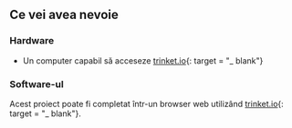 ## Ce vei avea nevoie

### Hardware

+ Un computer capabil să acceseze [trinket.io](https://trinket.io){: target = "_ blank"}

### Software-ul

Acest proiect poate fi completat într-un browser web utilizând [trinket.io](https://trinket.io){: target = "_ blank"}.